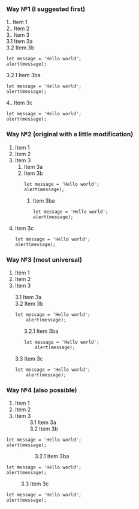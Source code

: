 ### Way №1 (I suggested first)

1.. Item 1  
2.. Item 2  
3.. Item 3  
3.1 Item 3a  
3.2 Item 3b  
```
let message = 'Hello world';
alert(message);
```
3.2.1 Item 3ba  
```
let message = 'Hello world';
alert(message);
```
4.. Item 3c  
```
let message = 'Hello world';
alert(message);
```

### Way №2 (original with a little modification)

1. Item 1  
2. Item 2  
3. Item 3  
    1. Item 3a  
    2. Item 3b  
        ```
        let message = 'Hello world';
        alert(message);
        ```
        1. Item 3ba  
            ```
            let message = 'Hello world';
            alert(message);
            ```
4. Item 3c  
    ```
    let message = 'Hello world';
    alert(message);
    ```

### Way №3 (most universal)

1. Item 1
2. Item 2  
3. Item 3
<ul>
3.1 Item 3a <br>
3.2 Item 3b <br>
    <pre><code>let message = 'Hello world';
    alert(message);</code></pre>
<ul>
3.2.1 Item 3ba <br>
    <pre><code>let message = 'Hello world';
    alert(message);</code></pre>
</ul>
3.3 Item 3c <br>   
    <pre><code>let message = 'Hello world';
    alert(message);</code></pre>
</ul>

### Way №4 (also possible)

1. Item 1  
2. Item 2  
3. Item 3  
$\hspace{1cm}$ 3.1 Item 3a  
$\hspace{1cm}$ 3.2 Item 3b
```
let message = 'Hello world';
alert(message);
```  
$\hspace{2cm}$ 3.2.1 Item 3ba  
```
let message = 'Hello world';
alert(message);
```
$\hspace{1cm}$ 3.3 Item 3c     
```
let message = 'Hello world';
alert(message);
```


